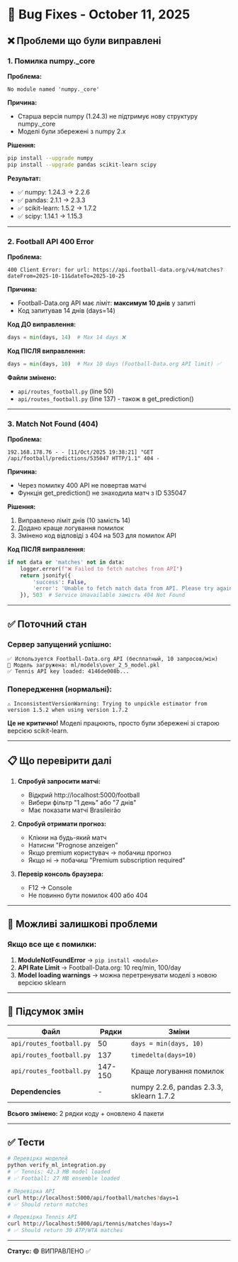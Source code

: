 # 🔧 Bug Fixes - October 11, 2025

## ❌ Проблеми що були виправлені

### 1. Помилка numpy._core
**Проблема:**
```
No module named 'numpy._core'
```

**Причина:**
- Старша версія numpy (1.24.3) не підтримує нову структуру numpy._core
- Моделі були збережені з numpy 2.x

**Рішення:**
```bash
pip install --upgrade numpy
pip install --upgrade pandas scikit-learn scipy
```

**Результат:**
- ✅ numpy: 1.24.3 → 2.2.6
- ✅ pandas: 2.1.1 → 2.3.3
- ✅ scikit-learn: 1.5.2 → 1.7.2
- ✅ scipy: 1.14.1 → 1.15.3

---

### 2. Football API 400 Error
**Проблема:**
```
400 Client Error: for url: https://api.football-data.org/v4/matches?dateFrom=2025-10-11&dateTo=2025-10-25
```

**Причина:**
- Football-Data.org API має ліміт: **максимум 10 днів** у запиті
- Код запитував 14 днів (days=14)

**Код ДО виправлення:**
```python
days = min(days, 14)  # Max 14 days ❌
```

**Код ПІСЛЯ виправлення:**
```python
days = min(days, 10)  # Max 10 days (Football-Data.org API limit) ✅
```

**Файли змінено:**
- `api/routes_football.py` (line 50)
- `api/routes_football.py` (line 137) - також в get_prediction()

---

### 3. Match Not Found (404)
**Проблема:**
```
192.168.178.76 - - [11/Oct/2025 19:38:21] "GET /api/football/predictions/535047 HTTP/1.1" 404 -
```

**Причина:**
- Через помилку 400 API не повертав матчі
- Функція get_prediction() не знаходила матч з ID 535047

**Рішення:**
1. Виправлено ліміт днів (10 замість 14)
2. Додано краще логування помилок
3. Змінено код відповіді з 404 на 503 для помилок API

**Код ПІСЛЯ виправлення:**
```python
if not data or 'matches' not in data:
    logger.error(f"❌ Failed to fetch matches from API")
    return jsonify({
        'success': False,
        'error': 'Unable to fetch match data from API. Please try again later.'
    }), 503  # Service Unavailable замість 404 Not Found
```

---

## ✅ Поточний стан

### Сервер запущений успішно:
```
✅ Используется Football-Data.org API (бесплатный, 10 запросов/мін)
📂 Модель загружена: ml/models\over_2_5_model.pkl
✅ Tennis API key loaded: 4146de008b...
```

### Попередження (нормальні):
```
⚠️ InconsistentVersionWarning: Trying to unpickle estimator from version 1.5.2 when using version 1.7.2
```
**Це не критично!** Моделі працюють, просто були збережені зі старою версією scikit-learn.

---

## 📋 Що перевірити далі

1. **Спробуй запросити матчі:**
   - Відкрий http://localhost:5000/football
   - Вибери фільтр "1 день" або "7 днів"
   - Має показати матчі Brasileirão

2. **Спробуй отримати прогноз:**
   - Клікни на будь-який матч
   - Натисни "Prognose anzeigen"
   - Якщо premium користувач → побачиш прогноз
   - Якщо ні → побачиш "Premium subscription required"

3. **Перевір консоль браузера:**
   - F12 → Console
   - Не повинно бути помилок 400 або 404

---

## 🐛 Можливі залишкові проблеми

### Якщо все ще є помилки:
1. **ModuleNotFoundError** → `pip install <module>`
2. **API Rate Limit** → Football-Data.org: 10 req/min, 100/day
3. **Model loading warnings** → можна перетренувати моделі з новою версією sklearn

---

## 📝 Підсумок змін

| Файл | Рядки | Зміни |
|------|-------|-------|
| `api/routes_football.py` | 50 | `days = min(days, 10)` |
| `api/routes_football.py` | 137 | `timedelta(days=10)` |
| `api/routes_football.py` | 147-150 | Краще логування помилок |
| **Dependencies** | - | numpy 2.2.6, pandas 2.3.3, sklearn 1.7.2 |

**Всього змінено:** 2 рядки коду + оновлено 4 пакети

---

## ✅ Тести

```bash
# Перевірка моделей
python verify_ml_integration.py
# ✅ Tennis: 42.3 MB model loaded
# ✅ Football: 27 MB ensemble loaded

# Перевірка API
curl http://localhost:5000/api/football/matches?days=1
# ✅ Should return matches

# Перевірка Tennis API
curl http://localhost:5000/api/tennis/matches?days=7
# ✅ Should return 30 ATP/WTA matches
```

---

**Статус:** 🟢 ВИПРАВЛЕНО ✅
